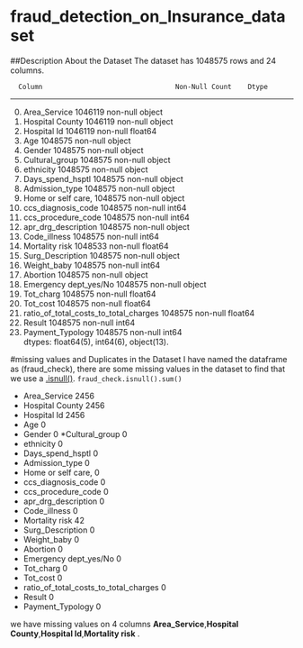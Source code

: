 # fraud_detection_on_Insurance_dataset
##Description About the Dataset
     The dataset has 1048575 rows and 24 columns.
>     
      Column                                 Non-Null Count    Dtype  
---  ------                                 --------------    -----  
 0.   Area_Service                           1046119 non-null  object 
 1.   Hospital County                        1046119 non-null  object 
 2.   Hospital Id                            1046119 non-null  float64
 3.   Age                                    1048575 non-null  object 
 4.   Gender                                 1048575 non-null  object 
 5.   Cultural_group                         1048575 non-null  object 
 6.   ethnicity                              1048575 non-null  object 
 7.   Days_spend_hsptl                       1048575 non-null  object 
 8.   Admission_type                         1048575 non-null  object 
 9.   Home or self care,                     1048575 non-null  object 
 10.  ccs_diagnosis_code                     1048575 non-null  int64  
 11.  ccs_procedure_code                     1048575 non-null  int64  
 12.  apr_drg_description                    1048575 non-null  object 
 13.  Code_illness                           1048575 non-null  int64  
 14.  Mortality risk                         1048533 non-null  float64
 15.  Surg_Description                       1048575 non-null  object 
 16.  Weight_baby                            1048575 non-null  int64  
 17.  Abortion                               1048575 non-null  object 
 18.  Emergency dept_yes/No                  1048575 non-null  object 
 19.  Tot_charg                              1048575 non-null  float64
 20.  Tot_cost                               1048575 non-null  float64
 21.  ratio_of_total_costs_to_total_charges  1048575 non-null  float64
 22.  Result                                 1048575 non-null  int64  
 23.  Payment_Typology                       1048575 non-null  int64  
dtypes: float64(5), int64(6), object(13).
>
#missing values and Duplicates in the Dataset
     I have named the dataframe as (fraud_check), there are some missing values in the  dataset to find that we use a [.isnull()](https://pandas.pydata.org/pandas-docs/stable/reference/api/pandas.DataFrame.isnull.html).
     ```
     fraud_check.isnull().sum()
     ```
* Area_Service                             2456
* Hospital County                          2456
* Hospital Id                              2456
* Age                                         0
* Gender                                      0
*Cultural_group                              0
* ethnicity                                   0
* Days_spend_hsptl                            0
* Admission_type                              0
* Home or self care,                          0
* ccs_diagnosis_code                          0
* ccs_procedure_code                          0
* apr_drg_description                         0
* Code_illness                                0
* Mortality risk                             42
* Surg_Description                            0
* Weight_baby                                 0
* Abortion                                    0
* Emergency dept_yes/No                       0
* Tot_charg                                   0
* Tot_cost                                    0
* ratio_of_total_costs_to_total_charges       0
* Result                                      0
* Payment_Typology                            0

we have missing values on 4 columns __Area_Service__,__Hospital County__,__Hospital Id__,__Mortality risk__ . 
     
     
     
